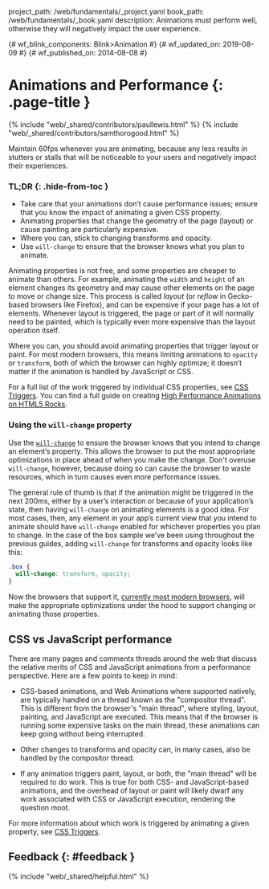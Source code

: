 project_path: /web/fundamentals/_project.yaml
book_path: /web/fundamentals/_book.yaml
description: Animations must perform well, otherwise they will negatively impact the user experience.

{# wf_blink_components: Blink>Animation #}
{# wf_updated_on: 2019-08-09 #}
{# wf_published_on: 2014-08-08 #}

# Animations and Performance {: .page-title }

{% include "web/_shared/contributors/paullewis.html" %}
{% include "web/_shared/contributors/samthorogood.html" %}

Maintain 60fps whenever you are animating, because any less results in stutters or stalls that will be noticeable to your users and negatively impact their experiences.

### TL;DR {: .hide-from-toc }
* Take care that your animations don’t cause performance issues; ensure that you know the impact of animating a given CSS property.
* Animating properties that change the geometry of the page (layout) or cause painting are particularly expensive.
* Where you can, stick to changing transforms and opacity.
* Use <code>will-change</code> to ensure that the browser knows what you plan to animate.


Animating properties is not free, and some properties are cheaper to animate than others. For example, animating the `width` and `height` of an element changes its geometry and may cause other elements on the page to move or change size. This process is called *layout* (or *reflow* in Gecko-based browsers like Firefox), and can be expensive if your page has a lot of elements. Whenever layout is triggered, the page or part of it will normally need to be painted, which is typically even more expensive than the layout operation itself.

Where you can, you should avoid animating properties that trigger layout or paint. For most modern browsers, this means limiting animations to `opacity` or `transform`, both of which the browser can highly optimize; it doesn’t matter if the animation is handled by JavaScript or CSS.

For a full list of the work triggered by individual CSS properties, see [CSS Triggers](https://csstriggers.com). You can find a full guide on creating [High Performance Animations on HTML5 Rocks](https://www.html5rocks.com/en/tutorials/speed/high-performance-animations/).

### Using the `will-change` property

Use the [`will-change`](https://dev.w3.org/csswg/css-will-change/) to ensure the browser knows that you intend to change an element’s property. This allows the browser to put the most appropriate optimizations in place ahead of when you make the change. Don't overuse `will-change`, however, because doing so can cause the browser to waste resources, which in turn causes even more performance issues.

The general rule of thumb is that if the animation might be triggered in the next 200ms, either by a user’s interaction or because of your application’s state, then having `will-change` on animating elements is a good idea. For most cases, then, any element in your app’s current view that you intend to animate should have `will-change` enabled for whichever properties you plan to change. In the case of the box sample we’ve been using throughout the previous guides, adding `will-change` for transforms and opacity looks like this:

```css
.box {
  will-change: transform, opacity;
}
```

Now the browsers that support it, [currently most modern browsers](https://caniuse.com/#feat=will-change), will make the appropriate optimizations under the hood to support changing or animating those properties.

## CSS vs JavaScript performance

There are many pages and comments threads around the web that discuss the relative merits of CSS and JavaScript animations from a performance perspective. Here are a few points to keep in mind:

* CSS-based animations, and Web Animations where supported natively, are typically handled on a thread known as the "compositor thread". This is different from the browser's "main thread", where styling, layout, painting, and JavaScript are executed. This means that if the browser is running some expensive tasks on the main thread, these animations can keep going without being interrupted.

* Other changes to transforms and opacity can, in many cases, also be handled by the compositor thread.

* If any animation triggers paint, layout, or both, the "main thread" will be required to do work. This is true for both CSS- and JavaScript-based animations, and the overhead of layout or paint will likely dwarf any work associated with CSS or JavaScript execution, rendering the question moot.

For more information about which work is triggered by animating a given property, see [CSS Triggers](https://csstriggers.com).

## Feedback {: #feedback }

{% include "web/_shared/helpful.html" %}

